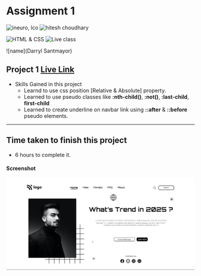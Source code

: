 # Assignment 1

![ineuro, lco](https://img.shields.io/badge/iNeuron-LCO-green)
![hitesh choudhary](https://img.shields.io/badge/Hitesh--Choudhary-Full--stack--JS--bootcamp-red)

![HTML & CSS](https://img.shields.io/badge/HTML-CSS-orange)
![Live class](https://img.shields.io/badge/LIVE--CLASS-PROJECT--1-lightgrey)

![name](Darryl Santmayor)

## Project 1 [Live Link](https://live-proj-1.netlify.app/)

-   Skills Gained in this project
    -   Learnd to use css position [Relative & Absolute] property.
    -   Learned to use pseudo classes like **:nth-child()**, **:not()**, **:last-child**, **first-child**
    -   Learned to create underline on navbar link using **::after** & **::before** pseudo elements.

---

## Time taken to finish this project

-   6 hours to complete it.

#### Screenshot

![Desktop](./screenshots/screenshot.png)
